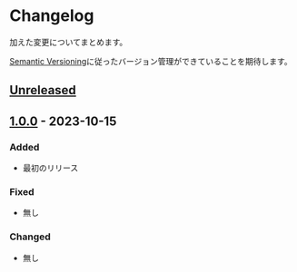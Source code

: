# Changelog

加えた変更についてまとめます。

[Semantic Versioning](https://semver.org/spec/v2.0.0.html)に従ったバージョン管理ができていることを期待します。

## [Unreleased]


## [1.0.0] - 2023-10-15

### Added

- 最初のリリース

### Fixed

- 無し

### Changed

- 無し



[Unreleased]: /https://github.com/sohosai/qr-backend/compare/1.0.0...HEAD
[1.0.0]: /https://github.com/sohosai/qr-backend/compare/b36d897...1.0.0

